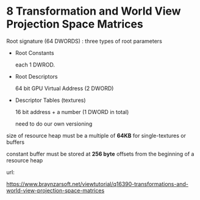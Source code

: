 # 8 Transformation and World View Projection Space Matrices

Root signature (64 DWORDS) : three types of root parameters
- Root Constants

    each 1 DWROD.

- Root Descriptors

    64 bit GPU Virtual Address (2 DWORD)

- Descriptor Tables (textures)

    16 bit address + a number (1 DWORD in total)

    need to do our own versioning

size of resource heap must be a multiple of **64KB** for single-textures or buffers

constant buffer must be stored at **256 byte** offsets from the beginning of a resource heap

url: 

https://www.braynzarsoft.net/viewtutorial/q16390-transformations-and-world-view-projection-space-matrices